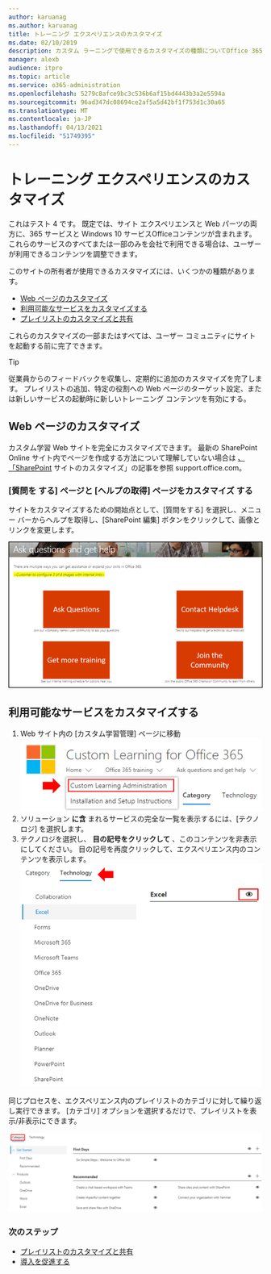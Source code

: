 ```yaml
---
author: karuanag
ms.author: karuanag
title: トレーニング エクスペリエンスのカスタマイズ
ms.date: 02/10/2019
description: カスタム ラーニングで使用できるカスタマイズの種類についてOffice 365
manager: alexb
audience: itpro
ms.topic: article
ms.service: o365-administration
ms.openlocfilehash: 5279c8afce9bc3c536b6af15bd4443b3a2e5594a
ms.sourcegitcommit: 96ad347dc08694ce2af5a5d42bf1f753d1c30a65
ms.translationtype: MT
ms.contentlocale: ja-JP
ms.lasthandoff: 04/13/2021
ms.locfileid: "51749395"
---
```

# <a name="customize-the-training-experience"></a>トレーニング エクスペリエンスのカスタマイズ

これはテスト 4 です。 既定では、サイト エクスペリエンスと Web パーツの両方に、365 サービスと Windows 10 サービスOfficeコンテンツが含まれます。  これらのサービスのすべてまたは一部のみを会社で利用できる場合は、ユーザーが利用できるコンテンツを調整できます。  

このサイトの所有者が使用できるカスタマイズには、いくつかの種類があります。 

- [Web ページのカスタマイズ](#customizing-web-pages)
- [利用可能なサービスをカスタマイズする](#customize-available-services)
- [プレイリストのカスタマイズと共有](customplaylist.md)

これらのカスタマイズの一部またはすべては、ユーザー コミュニティにサイトを起動する前に完了できます。  

> [!TIP]
> 従業員からのフィードバックを収集し、定期的に追加のカスタマイズを完了します。  プレイリストの追加、特定の役割への Web ページのターゲット設定、または新しいサービスの起動時に新しいトレーニング コンテンツを有効にする。 

## <a name="customizing-web-pages"></a>Web ページのカスタマイズ

カスタム学習 Web サイトを完全にカスタマイズできます。 最新の SharePoint Online サイト内でページを作成する方法について理解していない場合は [、「SharePoint](https://support.office.com/article/customize-your-sharepoint-site-320b43e5-b047-4fda-8381-f61e8ac7f59b) サイトのカスタマイズ」の記事を参照 support.office.com。 

### <a name="customize-the-ask-questions-and-get-help-page"></a>[質問を **する] ページと [ヘルプの取得] ページをカスタマイズ** する

サイトをカスタマイズするための開始点として、[質問をする] を選択し、メニュー バーからヘルプを取得し、[SharePoint 編集] ボタンをクリックして、画像とリンクを変更します。 

![質問をしてヘルプ ウィンドウを取得する](media/custom_ask.png)

## <a name="customize-available-services"></a>利用可能なサービスをカスタマイズする

1.  Web サイト内の [カスタム学習管理] ページに移動 ![ する カスタム 学習管理の選択](media/custom_admin.png)
1. ソリューション **に含** まれるサービスの完全な一覧を表示するには、[テクノロジ] を選択します。
1. テクノロジを選択し、 **目の記号をクリックして** 、このコンテンツを非表示にしてください。  目の記号を再度クリックして、エクスペリエンス内のコンテンツを表示します。 
![カスタム](media/custom_techlist.png)

同じプロセスを、エクスペリエンス内のプレイリストのカテゴリに対して繰り返し実行できます。  [カテゴリ] オプションを選択するだけで、プレイリストを表示/非表示にできます。 

![[カテゴリの選択]](media/custom_cat.png)

### <a name="next-steps"></a>次のステップ

- [プレイリストのカスタマイズと共有](customplaylist.md)
- [導入を促進する](driveadoption.md) 

